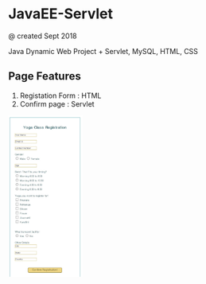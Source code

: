 # JavaEE-Servlet

@ created Sept 2018

Java Dynamic Web Project + Servlet, MySQL, HTML, CSS

Page Features
-------------------

1. Registation Form : HTML
2. Confirm page : Servlet

<img src="https://github.com/JieunKwon/JavaEE-Servlet/blob/master/capture.JPG" width="150px">
